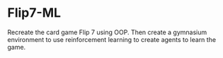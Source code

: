 # Flip7-ML
Recreate the card game Flip 7 using OOP. Then create a gymnasium environment to use reinforcement learning to create agents to learn the game.
